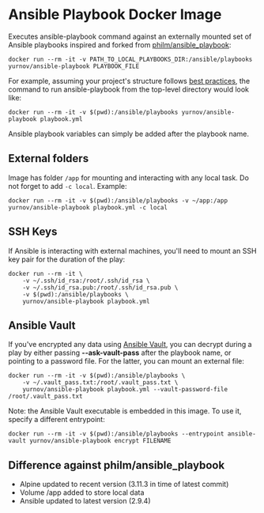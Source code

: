 # Ansible Playbook Docker Image

Executes ansible-playbook command against an externally mounted set of Ansible playbooks inspired and forked from [philm/ansible_playbook](https://github.com/philm/ansible_playbook/):

```
docker run --rm -it -v PATH_TO_LOCAL_PLAYBOOKS_DIR:/ansible/playbooks yurnov/ansible-playbook PLAYBOOK_FILE
```

For example, assuming your project's structure follows [best practices](http://docs.ansible.com/ansible/playbooks_best_practices.html#directory-layout), the command to run ansible-playbook from the top-level directory would look like:

```
docker run --rm -it -v $(pwd):/ansible/playbooks yurnov/ansible-playbook playbook.yml
```

Ansible playbook variables can simply be added after the playbook name.

## External folders

Image has folder `/app` for mounting and interacting with any local task. Do not forget to add `-c local`. Example:

```
docker run --rm -it -v $(pwd):/ansible/playbooks -v ~/app:/app yurnov/ansible-playbook playbook.yml -c local
``` 
## SSH Keys

If Ansible is interacting with external machines, you'll need to mount an SSH key pair for the duration of the play:

```
docker run --rm -it \
    -v ~/.ssh/id_rsa:/root/.ssh/id_rsa \
    -v ~/.ssh/id_rsa.pub:/root/.ssh/id_rsa.pub \
    -v $(pwd):/ansible/playbooks \
    yurnov/ansible-playbook playbook.yml
```

## Ansible Vault

If you've encrypted any data using [Ansible Vault](http://docs.ansible.com/ansible/playbooks_vault.html), you can decrypt during a play by either passing **--ask-vault-pass** after the playbook name, or pointing to a password file. For the latter, you can mount an external file:

```
docker run --rm -it -v $(pwd):/ansible/playbooks \
    -v ~/.vault_pass.txt:/root/.vault_pass.txt \
    yurnov/ansible-playbook playbook.yml --vault-password-file /root/.vault_pass.txt
```                    

Note: the Ansible Vault executable is embedded in this image. To use it, specify a different entrypoint:

```
docker run --rm -it -v $(pwd):/ansible/playbooks --entrypoint ansible-vault yurnov/ansible-playbook encrypt FILENAME
```

## Difference against philm/ansible_playbook

* Alpine updated to recent version (3.11.3 in time of latest commit)
* Volume /app added to store local data
* Ansible updated to latest version (2.9.4)
